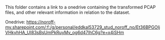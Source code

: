 This folder contains a link to a onedrive containing the transformed PCAP files, and other relevant information in relation to the dataset.

Onedrive: https://noroff-my.sharepoint.com/:f:/g/personal/eddkal53729_stud_noroff_no/Et36BPGOIjVHkyhHA_UI83sBsUmPkRuyMv_og6d47IhC6g?e=x4iSHm
